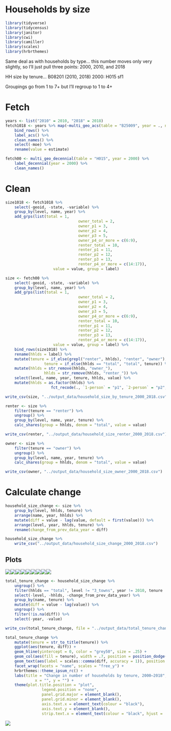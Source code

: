 Households by size
================

``` r
library(tidyverse)
library(tidycensus)
library(janitor)
library(cwi)
library(camiller)
library(scales)
library(hrbrthemes)
```

Same deal as with households by type… this number moves only very
slightly, so I’ll just pull three points: 2000, 2010, and 2018

HH size by tenure… B08201 (2010, 2018) 2000: H015 sf1

Groupings go from 1 to 7+ but I’ll regroup to 1 to 4+

# Fetch

``` r
years <- list("2010" = 2010, "2018" = 2018)
fetch1018 <- years %>% map(~multi_geo_acs(table = "B25009", year = ., new_england = F)) %>%
    bind_rows() %>% 
    label_acs() %>% 
    clean_names() %>% 
    select(-moe) %>% 
    rename(value = estimate)

fetch00 <- multi_geo_decennial(table = "H015", year = 2000) %>% 
    label_decennial(year = 2000) %>% 
    clean_names()
```

# Clean

``` r
size1018 <- fetch1018 %>% 
    select(-geoid, -state, -variable) %>% 
    group_by(level, name, year) %>% 
    add_grps(list(total = 1,
                                owner_total = 2,
                                owner_p1 = 3, 
                                owner_p2 = 4,
                                owner_p3 = 5,
                                owner_p4_or_more = c(6:9),
                                renter_total = 10,
                                renter_p1 = 11, 
                                renter_p2 = 12,
                                renter_p3 = 13,
                                renter_p4_or_more = c(14:17)),
                     value = value, group = label)

size <- fetch00 %>% 
    select(-geoid, -state, -variable) %>%
    group_by(level, name, year) %>%
    add_grps(list(total = 1,
                                owner_total = 2,
                                owner_p1 = 3, 
                                owner_p2 = 4,
                                owner_p3 = 5,
                                owner_p4_or_more = c(6:9),
                                renter_total = 10,
                                renter_p1 = 11, 
                                renter_p2 = 12,
                                renter_p3 = 13,
                                renter_p4_or_more = c(14:17)),
                     value = value, group = label) %>% 
    bind_rows(size1018) %>% 
    rename(hhlds = label) %>% 
    mutate(tenure = if_else(grepl("renter", hhlds), "renter", "owner"),
                 tenure = if_else(hhlds == "total", "total", tenure)) %>% 
    mutate(hhlds = str_remove(hhlds, "owner_"),
                 hhlds = str_remove(hhlds, "renter_")) %>% 
    select(level, name, year, tenure, hhlds, value) %>% 
    mutate(hhlds = as.factor(hhlds) %>% 
                    fct_recode(., `1-person` = "p1", `2-person` = "p2", `3-person` = "p3", `4-person or more` = "p4_or_more"))

write_csv(size, "../output_data/household_size_by_tenure_2000_2018.csv")

renter <- size %>% 
    filter(tenure == "renter") %>% 
    ungroup() %>% 
    group_by(level, name, year, tenure) %>% 
    calc_shares(group = hhlds, denom = "total", value = value)

write_csv(renter, "../output_data/household_size_renter_2000_2018.csv")

owner <- size %>% 
    filter(tenure == "owner") %>% 
    ungroup() %>% 
    group_by(level, name, year, tenure) %>%  
    calc_shares(group = hhlds, denom = "total", value = value)

write_csv(owner, "../output_data/household_size_owner_2000_2018.csv")
```

# Calculate change

``` r
household_size_change <- size %>%
    group_by(level, hhlds, tenure) %>%
    arrange(name, year, hhlds) %>%
    mutate(diff = value - lag(value, default = first(value))) %>%
    arrange(level, year, hhlds, tenure) %>%
    rename(change_from_prev_data_year = diff)

household_size_change %>% 
    write_csv("../output_data/household_size_change_2000_2018.csv")
```

## Plots

![](hh_by_size_files/figure-gfm/unnamed-chunk-5-1.png)<!-- -->![](hh_by_size_files/figure-gfm/unnamed-chunk-5-2.png)<!-- -->![](hh_by_size_files/figure-gfm/unnamed-chunk-5-3.png)<!-- -->![](hh_by_size_files/figure-gfm/unnamed-chunk-5-4.png)<!-- -->![](hh_by_size_files/figure-gfm/unnamed-chunk-5-5.png)<!-- -->![](hh_by_size_files/figure-gfm/unnamed-chunk-5-6.png)<!-- -->![](hh_by_size_files/figure-gfm/unnamed-chunk-5-7.png)<!-- -->![](hh_by_size_files/figure-gfm/unnamed-chunk-5-8.png)<!-- -->![](hh_by_size_files/figure-gfm/unnamed-chunk-5-9.png)<!-- -->

``` r
total_tenure_change <- household_size_change %>% 
    ungroup() %>% 
    filter(hhlds == "total", level != "3_towns", year != 2010, tenure != "total") %>% 
    select(-level, -hhlds, -change_from_prev_data_year) %>% 
    group_by(name, tenure) %>% 
    mutate(diff = value - lag(value)) %>% 
    ungroup() %>% 
    filter(!is.na(diff)) %>% 
    select(-year, -value)

write_csv(total_tenure_change, file = "../output_data/total_tenure_change_2000_2018.csv")
```

``` r
total_tenure_change %>% 
    mutate(tenure = str_to_title(tenure)) %>% 
    ggplot(aes(tenure, diff)) +
    geom_hline(yintercept = 0, color = "grey50", size = .25) +
    geom_col(aes(fill = tenure), width = .7, position = position_dodge(.55)) +
    geom_text(aes(label = scales::comma(diff, accuracy = 1)), position = position_dodge(.75), family = "Roboto Condensed", size = 4, vjust = "inward") +
    facet_wrap(facets = "name", scales = "free_y") +
    hrbrthemes::theme_ipsum_rc() +
    labs(title = "Change in number of households by tenure, 2000–2018",
             x = "", y = "") +
    theme(plot.title.position = "plot",
                legend.position = "none", 
                panel.grid.major = element_blank(),
                panel.grid.minor = element_blank(),
                axis.text.x = element_text(colour = "black"),
                axis.text.y = element_blank(),
                strip.text.x = element_text(colour = "black", hjust = .5))
```

![](hh_by_size_files/figure-gfm/unnamed-chunk-7-1.png)<!-- -->

